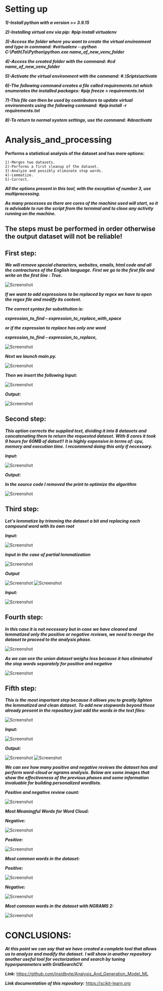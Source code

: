 # Setting up

***1)-Install python with a version >= 3.9.15***

***2)-Installing virtual env via pip:***
    ***#pip install virtualenv***

***3)-Access the folder where you want to create the virtual environment and type in command:***
    ***#virtualenv --python C:\Path\To\Python\python.exe name_of_new_venv_folder***

***4)-Access the created folder with the command:***
    ***#cd name_of_new_venv_folder***

***5)-Activate the virtual environment with the command:***
    ***#.\Sripts\activate***

***6)-The following command creates a file called requirements.txt which enumerates the installed packages:***
    ***#pip freeze > requirements.txt***

***7)-This file can then be used by contributors to update virtual environments using the following command:***
    ***#pip install -r requirements.txt***

***8)-To return to normal system settings, use the command:***
    ***#deactivate***

# Analysis_and_processing
 
 __Performs a statistical analysis of the dataset and has more options:__ 
     
    1)-Merges two datasets.
    2)-Performs a first cleanup of the dataset.
    3)-Analyze and possibly eliminate stop words.
    4)-Lemmatize.
    5)-Correct.

***All the options present in this tool, with the exception of number 3, use multiprocessing.***

***As many processes as there are cores of the machine used will start, so it is advisable to run***
***the script from the terminal and to close any activity running on the machine.***

## The steps must be performed in order otherwise the output dataset will not be reliable!
## First step:
***We will remove special characters, websites, emails, html code and all the contractures of the English language.***
***First we go to the first file and write on the first line : True.***

![Screenshot](MyScripts/OUTPUTS/Fasi_di_pulizia/1a_Fase_file_first.png)

***If we want to add expressions to be replaced by regex we have to open the regex file and modify its content.***

***The correct syntax for substitution is:***

***expression_to_find – expression_to_replace_with_space***

***or if the expression to replace has only one word***

***expression_to_find – expression_to_replace,***

![Screenshot](MyScripts/OUTPUTS/Fasi_di_pulizia/util.png)

***Next we launch main.py.***

![Screenshot](MyScripts/OUTPUTS/Fasi_di_pulizia/1a_Fase_lunch.png)

***Then we insert the following Input:***

![Screenshot](MyScripts/OUTPUTS/Fasi_di_pulizia/1a_Fase.png)

***Output:***

![Screenshot](MyScripts/OUTPUTS/Fasi_di_pulizia/1a_Fase_output1.png)

## Second step:


***This option corrects the supplied text, dividing it into 8 datasets and concatenating them to return the requested dataset.***
***With 8 cores it took 9 hours for 60MB of datset!!***
***It is highly expensive in terms of: cpu, memory and execution time.***
***I recommend doing this only if necessary.***

***Input:***

![Screenshot](MyScripts/OUTPUTS/correct/input.png)

***Output:***

***In the source code I removed the print to optimize the algorithm***

![Screenshot](MyScripts/OUTPUTS/correct/processes.png)

## Third step:
***Let's lemmatize by trimming the dataset a bit and replacing each compound word with its own root***

***Input:***

![Screenshot](MyScripts/OUTPUTS/lemmatizzazione/2a_Fase_input.png)

***Input in the case of partial lemmatization***

![Screenshot](MyScripts/OUTPUTS/lemmatizzazione/2a_Fase_input_partial.png)

***Output***

![Screenshot](MyScripts/OUTPUTS/lemmatizzazione/2a_Fase_output1.png)
![Screenshot](MyScripts/OUTPUTS/lemmatizzazione/2a_Fase_output2.png)

***Input:***

![Screenshot](MyScripts/OUTPUTS/Fasi_di_pulizia/1a_Fase_input.png)

## Fourth step:
***In this case it is not necessary but in case we have cleaned and lemmatized only the positive or negative***
***reviews, we need to merge the dataset to proceed to the analysis phase.***

![Screenshot](MyScripts/OUTPUTS/3a_Fase/3a_Fase.png)

***As we can see the union dataset weighs less because it has eliminated the stop words separately for positive and negative***

![Screenshot](MyScripts/OUTPUTS/3a_Fase/3a_Fase_info.png)

## Fifth step:
***This is the most important step because it allows you to greatly lighten the lemmatized and clean dataset.***
***To add new stopwords beyond those already present in the repository just add the words in the text files:***

![Screenshot](MyScripts/OUTPUTS/stopwords/stopwords.png)

***Input:***

![Screenshot](MyScripts/OUTPUTS/4a_fase/4a_Fase_input.png)

***Output:***

![Screenshot](MyScripts/OUTPUTS/4a_fase/4a_Fase_output.png)
![Screenshot](MyScripts/OUTPUTS/4a_fase/4a_Fase_output1.png)

***We can see how many positive and negative reviews the dataset has and perform word-cloud or ngrams analysis.***
***Below are some images that show the effectiveness of the previous phases and some information***
***invaluable for building personalized wordlists.***

***Positive and negative review count:***

![Screenshot](MyScripts/OUTPUTS/count_negative_positive.png)

***Most Meaningful Words for Word Cloud:***

***Negative:***

![Screenshot](MyScripts/OUTPUTS/word_cloud_negative.png)

***Positive:***

![Screenshot](MyScripts/OUTPUTS/word_cloud_positive.png)

***Most common words in the dataset:***

***Positive:***

![Screenshot](MyScripts/OUTPUTS/most_common50_positive.png)

***Negative:***

![Screenshot](MyScripts/OUTPUTS/most_common_negative.png)

***Most common words in the dataset with NGRAMS 2:***

![Screenshot](MyScripts/OUTPUTS/ngrams2_negative_top50.png)

# CONCLUSIONS:

***At this point we can say that we have created a complete tool that allows us to analyze and modify the dataset.***
***I will show in another repository another useful tool for vectorization and search by tuning hyperparameters with GridSearchCV.***

***Link:*** https://github.com/insidbyte/Analysis_And_Generation_Model_ML

***Link documentation of this repository:*** https://scikit-learn.org

